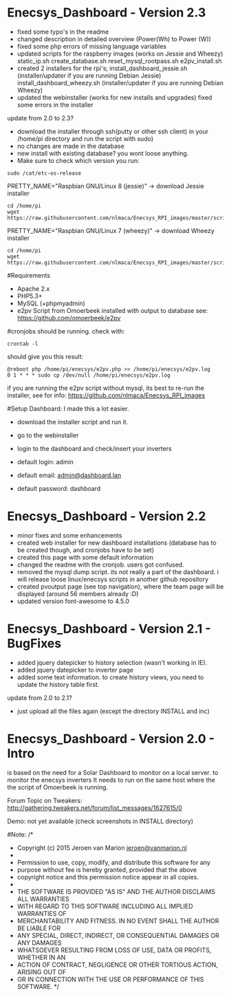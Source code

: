 # Enecsys_Dashboard - Version 2.3
- fixed some typo's in the readme
- changed description in detailed overview (Power(Wh) to Power (W))
- fixed some php errors of missing language variables
- updated scripts for the raspberry images (works on Jessie and Wheezy)
	static_ip.sh
	create_database.sh
	reset_mysql_rootpass.sh
	e2pv_install.sh
- created 2 installers for the rpi's;
	install_dashboard_jessie.sh (installer/updater if you are running Debian Jessie)
	install_dashboard_wheezy.sh (installer/updater if you are running Debian Wheezy)
- updated the webinstaller (works for new installs and upgrades)
	fixed some errors in the installer
 
update from 2.0 to 2.3? 
- download the installer through ssh(putty or other ssh client) in your /home/pi directory and run the script with sudo)
- no changes are made in the database
- new install with existing database? you wont loose anything.
- Make sure to check which version you run:
```
sudo /cat/etc-os-release
```
PRETTY_NAME="Raspbian GNU/Linux 8 (jessie)"  -> download Jessie installer
```
cd /home/pi
wget https://raw.githubusercontent.com/nlmaca/Enecsys_RPI_images/master/scripts/install_dashboard_jessie.sh
```
PRETTY_NAME="Raspbian GNU/Linux 7 (wheezy)"  -> download Wheezy installer
```
cd /home/pi
wget https://raw.githubusercontent.com/nlmaca/Enecsys_RPI_images/master/scripts/install_dashboard_wheezy.sh
```

#Requirements
- Apache 2.x
- PHP5.3+
- MySQL (+phpmyadmin)
- e2pv Script from Omoerbeek installed with output to database see: https://github.com/omoerbeek/e2pv

#cronjobs
should be running. check with:
```
crontab -l
```
should give you this result:

```
@reboot php /home/pi/enecsys/e2pv.php >> /home/pi/enecsys/e2pv.log
0 1 * * * sudo cp /dev/null /home/pi/enecsys/e2pv.log
```

if you are running the e2pv script without mysql, its best to re-run the installer, see for info: https://github.com/nlmaca/Enecsys_RPI_images

#Setup Dashboard:
I made this a lot easier.
- download the installer script and run it.
- go to the webinstaller
- login to the dashboard and check/insert your inverters

- default login: admin
- default email: admin@dashboard.lan 
- default password: dashboard

# Enecsys_Dashboard - Version 2.2
- minor fixes and some enhancements
- created web installer for new dashboard installations (database has to be created though, and cronjobs have to be set)<br>
- created this page with some default information<br>
- changed the readme with the cronjob. users got confused.
- removed the mysql dump script. its not really a part of the dashboard. i will release loose linux/enecsys scripts in another github repository
- created pvoutput page (see top navigation), where the team page will be displayed (around 56 members already :D) 
- updated version font-awesome to 4.5.0

# Enecsys_Dashboard - Version 2.1 - BugFixes
- added jquery datepicker to history selection (wasn't working in IE).
- added jquery datepicker to inverter page
- added some text information. to create history views, you need to update the history table first.
 
update from 2.0 to 2.1? 
- just upload all the files again (except the directory INSTALL and inc)

# Enecsys_Dashboard - Version 2.0 - Intro
is based on the need for a Solar Dashboard to monitor on a local server. to monitor the enecsys inverters 
It needs to run on the same host where the the script of Omoerbeek is running.

Forum Topic on Tweakers: http://gathering.tweakers.net/forum/list_messages/1627615/0

Demo: not yet available (check screenshots in INSTALL directory)

#Note:
/*
 * Copyright (c) 2015 Jeroen van Marion <jeroen@vanmarion.nl>
 *
 * Permission to use, copy, modify, and distribute this software for any
 * purpose without fee is hereby granted, provided that the above
 * copyright notice and this permission notice appear in all copies.
 *
 * THE SOFTWARE IS PROVIDED "AS IS" AND THE AUTHOR DISCLAIMS ALL WARRANTIES
 * WITH REGARD TO THIS SOFTWARE INCLUDING ALL IMPLIED WARRANTIES OF
 * MERCHANTABILITY AND FITNESS. IN NO EVENT SHALL THE AUTHOR BE LIABLE FOR
 * ANY SPECIAL, DIRECT, INDIRECT, OR CONSEQUENTIAL DAMAGES OR ANY DAMAGES
 * WHATSOEVER RESULTING FROM LOSS OF USE, DATA OR PROFITS, WHETHER IN AN
 * ACTION OF CONTRACT, NEGLIGENCE OR OTHER TORTIOUS ACTION, ARISING OUT OF
 * OR IN CONNECTION WITH THE USE OR PERFORMANCE OF THIS SOFTWARE.
 */